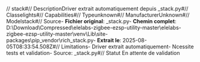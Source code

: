 // stack#// DescriptionDriver extrait automatiquement depuis _stack.py#// Classelights#// Capabilities#// Typeunknown#// ManufacturerUnknown#// Modelstack#// Source- **Fichier original**: _stack.py- **Chemin complet**: D:\Download\Compressed\elelabs-zigbee-ezsp-utility-master\elelabs-zigbee-ezsp-utility-master\venv\Lib\site-packages\pip\_vendor\rich\_stack.py- **Extrait le**: 2025-08-05T08:33:54.508Z#// Limitations- Driver extrait automatiquement- Ncessite tests et validation- Source: _stack.py#// Statut En attente de validation